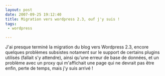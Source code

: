 ```yaml
---
layout: post
date: 2007-09-25 19:12:40
title: Migration vers wordpress 2.3, ouf j'y suis !
tags:
 - wordpress

---
```


J'ai presque terminé la migration du blog vers Wordpress 2.3, encore quelques problèmes subsistes notament sur le support de certains plugins utilisés (fallait s'y attendre), ainsi qu'une erreur de base de données, et un problème avec un proxy qui m'affichait une page qui ne devrait pas être enfin, perte de temps, mais j'y suis arrivé !
